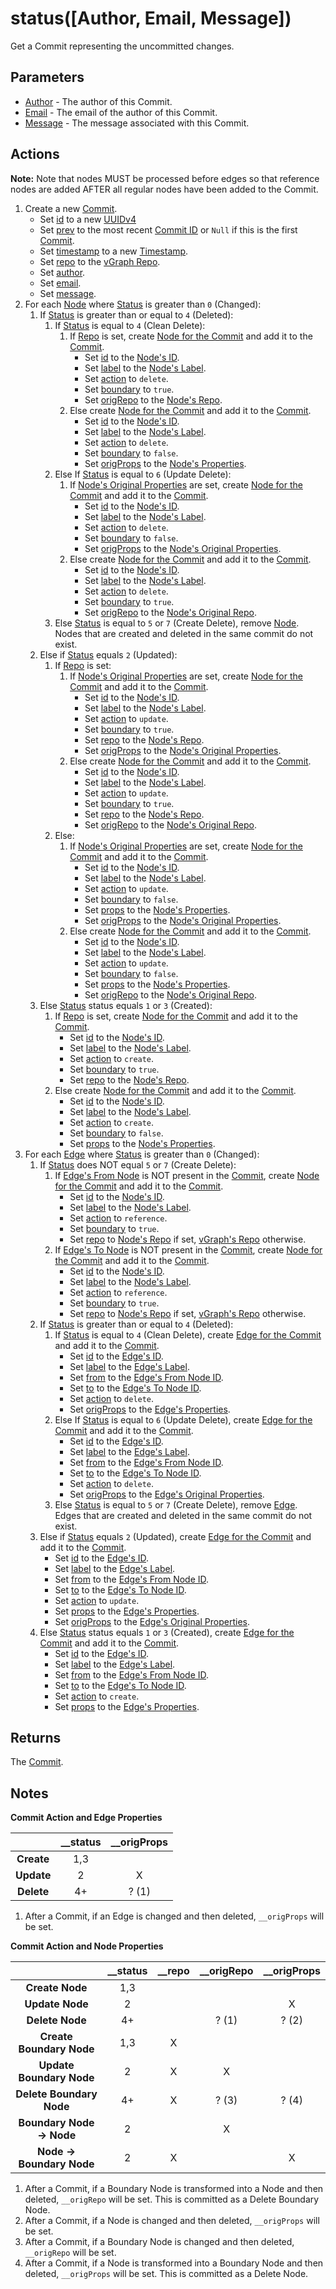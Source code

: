 # status([Author, Email, Message])
Get a Commit representing the uncommitted changes.

## Parameters

* [Author](../definition/commit-author.md) - The author of this Commit.
* [Email](../definition/commit-email.md) - The email of the author of this Commit.
* [Message](../definition/commit-message.md) - The message associated with this Commit.

## Actions
**Note:** Note that nodes MUST be processed before edges so that reference nodes are added AFTER all regular nodes have been added to the Commit.

1. Create a new [Commit](../definition/commit.md).
    * Set [id](../definition/commit-id.md) to a new [UUIDv4](../definition/uuidv4)
    * Set [prev](../definition/commit-prev.md) to the most recent [Commit ID](../definition/commit-id.md) or `Null` if this is the first [Commit](../definition/commit.md).
    * Set [timestamp](../definition/commit.md) to a new [Timestamp](../definition/timestamp.md).
    * Set [repo](../definition/commit.md) to the [vGraph Repo](../definition/repo.md).
    * Set [author](../definition/commit-author.md).
    * Set [email](../definition/commit-email.md).
    * Set [message](../definition/commit-message.md).
1. For each [Node](../definition/node.md) where [Status](../definition/element-status.md) is greater than `0` (Changed):
    1. If [Status](../definition/element-status.md) is greater than or equal to `4` (Deleted):
        1. If [Status](../definition/element-status.md) is equal to `4` (Clean Delete):
            1. If [Repo](../definition/node-repo.md) is set, create [Node for the Commit](../definition/commit.md) and add it to the [Commit](../definition/commit.md).
                * Set [id](../definition/commit.md) to the [Node's ID](../definition/element-id.md).
                * Set [label](../definition/commit.md) to the [Node's Label](../definition/element-label.md).
                * Set [action](../definition/commit-action.md) to `delete`.
                * Set [boundary](../definition/commit-boundary.md) to `true`.
                * Set [origRepo](../definition/commit.md) to the [Node's Repo](../definition/node-repo.md).
            1. Else create [Node for the Commit](../definition/commit.md) and add it to the [Commit](../definition/commit.md).
                * Set [id](../definition/commit.md) to the [Node's ID](../definition/element-id.md).
                * Set [label](../definition/commit.md) to the [Node's Label](../definition/element-label.md).
                * Set [action](../definition/commit-action.md) to `delete`.
                * Set [boundary](../definition/commit-boundary.md) to `false`.
                * Set [origProps](../definition/commit.md) to the [Node's Properties](../definition/element-properties.md).
        1. Else If [Status](../definition/element-status.md) is equal to `6` (Update Delete):
            1. If [Node's Original Properties](../definition/element-original-properties.md) are set, create [Node for the Commit](../definition/commit.md) and add it to the [Commit](../definition/commit.md).
                * Set [id](../definition/commit.md) to the [Node's ID](../definition/element-id.md).
                * Set [label](../definition/commit.md) to the [Node's Label](../definition/element-label.md).
                * Set [action](../definition/commit-action.md) to `delete`.
                * Set [boundary](../definition/commit-boundary.md) to `false`.
                * Set [origProps](../definition/commit.md) to the [Node's Original Properties](../definition/element-original-properties.md).
            1. Else create [Node for the Commit](../definition/commit.md) and add it to the [Commit](../definition/commit.md).
                * Set [id](../definition/commit.md) to the [Node's ID](../definition/element-id.md).
                * Set [label](../definition/commit.md) to the [Node's Label](../definition/element-label.md).
                * Set [action](../definition/commit-action.md) to `delete`.
                * Set [boundary](../definition/commit-boundary.md) to `true`.
                * Set [origRepo](../definition/commit.md) to the [Node's Original Repo](../definition/node-original-repo.md).
        1. Else [Status](../definition/element-status.md) is equal to `5` or `7` (Create Delete), remove [Node](../definition/node.md). Nodes that are created and deleted in the same commit do not exist.
    1. Else if [Status](../definition/element-status.md) equals `2` (Updated):
        1. If [Repo](../definition/node-repo.md) is set:
            1. If [Node's Original Properties](../definition/element-original-properties.md) are set, create [Node for the Commit](../definition/commit.md) and add it to the [Commit](../definition/commit.md).
                * Set [id](../definition/commit.md) to the [Node's ID](../definition/element-id.md).
                * Set [label](../definition/commit.md) to the [Node's Label](../definition/element-label.md).
                * Set [action](../definition/commit-action.md) to `update`.
                * Set [boundary](../definition/commit-boundary.md) to `true`.
                * Set [repo](../definition/commit.md) to the [Node's Repo](../definition/node-repo.md).
                * Set [origProps](../definition/commit.md) to the [Node's Original Properties](../definition/element-original-properties.md).
            1. Else create [Node for the Commit](../definition/commit.md) and add it to the [Commit](../definition/commit.md).
                * Set [id](../definition/commit.md) to the [Node's ID](../definition/element-id.md).
                * Set [label](../definition/commit.md) to the [Node's Label](../definition/element-label.md).
                * Set [action](../definition/commit-action.md) to `update`.
                * Set [boundary](../definition/commit-boundary.md) to `true`.
                * Set [repo](../definition/commit.md) to the [Node's Repo](../definition/node-repo.md).
                * Set [origRepo](../definition/commit.md) to the [Node's Original Repo](../definition/node-original-repo.md).
        1. Else:
            1. If [Node's Original Properties](../definition/element-original-properties.md) are set, create [Node for the Commit](../definition/commit.md) and add it to the [Commit](../definition/commit.md).
                * Set [id](../definition/commit.md) to the [Node's ID](../definition/element-id.md).
                * Set [label](../definition/commit.md) to the [Node's Label](../definition/element-label.md).
                * Set [action](../definition/commit-action.md) to `update`.
                * Set [boundary](../definition/commit-boundary.md) to `false`.
                * Set [props](../definition/commit.md) to the [Node's Properties](../definition/element-properties.md).
                * Set [origProps](../definition/commit.md) to the [Node's Original Properties](../definition/element-original-properties.md).
            1. Else create [Node for the Commit](../definition/commit.md) and add it to the [Commit](../definition/commit.md).
                * Set [id](../definition/commit.md) to the [Node's ID](../definition/element-id.md).
                * Set [label](../definition/commit.md) to the [Node's Label](../definition/element-label.md).
                * Set [action](../definition/commit-action.md) to `update`.
                * Set [boundary](../definition/commit-boundary.md) to `false`.
                * Set [props](../definition/commit.md) to the [Node's Properties](../definition/element-properties.md).
                * Set [origRepo](../definition/commit.md) to the [Node's Original Repo](../definition/node-original-repo.md).
    1. Else [Status](../definition/element-status.md) status equals `1` or `3` (Created):
        1. If [Repo](../definition/node-repo.md) is set, create [Node for the Commit](../definition/commit.md) and add it to the [Commit](../definition/commit.md).
            * Set [id](../definition/commit.md) to the [Node's ID](../definition/element-id.md).
            * Set [label](../definition/commit.md) to the [Node's Label](../definition/element-label.md).
            * Set [action](../definition/commit-action.md) to `create`.
            * Set [boundary](../definition/commit-boundary.md) to `true`.
            * Set [repo](../definition/commit.md) to the [Node's Repo](../definition/node-repo.md).
        1. Else create [Node for the Commit](../definition/commit.md) and add it to the [Commit](../definition/commit.md).
            * Set [id](../definition/commit.md) to the [Node's ID](../definition/element-id.md).
            * Set [label](../definition/commit.md) to the [Node's Label](../definition/element-label.md).
            * Set [action](../definition/commit-action.md) to `create`.
            * Set [boundary](../definition/commit-boundary.md) to `false`.
            * Set [props](../definition/commit.md) to the [Node's Properties](../definition/element-properties.md).
1. For each [Edge](../definition/edge.md) where [Status](../definition/element-status.md) is greater than `0` (Changed):
    1. If [Status](../definition/element-status.md) does NOT equal `5` or `7` (Create Delete):
        1. If [Edge's From Node](../definition/edge.md) is NOT present in the [Commit](../definition/commit.md), create [Node for the Commit](../definition/commit.md) and add it to the [Commit](../definition/commit.md).
            * Set [id](../definition/commit.md) to the [Node's ID](../definition/element-id.md).
            * Set [label](../definition/commit.md) to the [Node's Label](../definition/element-label.md).
            * Set [action](../definition/commit-action.md) to `reference`.
            * Set [boundary](../definition/commit-boundary.md) to `true`.
            * Set [repo](../definition/commit.md) to [Node's Repo](../definition/node-repo.md) if set, [vGraph's Repo](../definition/repo.md) otherwise.
        1. If [Edge's To Node](../definition/edge.md) is NOT present in the [Commit](../definition/commit.md), create [Node for the Commit](../definition/commit.md) and add it to the [Commit](../definition/commit.md).
            * Set [id](../definition/commit.md) to the [Node's ID](../definition/element-id.md).
            * Set [label](../definition/commit.md) to the [Node's Label](../definition/element-label.md).
            * Set [action](../definition/commit-action.md) to `reference`.
            * Set [boundary](../definition/commit-boundary.md) to `true`.
            * Set [repo](../definition/commit.md) to [Node's Repo](../definition/node-repo.md) if set, [vGraph's Repo](../definition/repo.md) otherwise.
    1. If [Status](../definition/element-status.md) is greater than or equal to `4` (Deleted):
        1. If [Status](../definition/element-status.md) is equal to `4` (Clean Delete), create [Edge for the Commit](../definition/commit.md) and add it to the [Commit](../definition/commit.md).
            * Set [id](../definition/commit.md) to the [Edge's ID](../definition/element-id.md).
            * Set [label](../definition/commit.md) to the [Edge's Label](../definition/element-label.md).
            * Set [from](../definition/commit.md) to the [Edge's From Node ID](../definition/edge.md).
            * Set [to](../definition/commit.md) to the [Edge's To Node ID](../definition/edge.md).
            * Set [action](../definition/commit-action.md) to `delete`.
            * Set [origProps](../definition/commit.md) to the [Edge's Properties](../definition/element-properties.md).
        1. Else If [Status](../definition/element-status.md) is equal to `6` (Update Delete), create [Edge for the Commit](../definition/commit.md) and add it to the [Commit](../definition/commit.md).
            * Set [id](../definition/commit.md) to the [Edge's ID](../definition/element-id.md).
            * Set [label](../definition/commit.md) to the [Edge's Label](../definition/element-label.md).
            * Set [from](../definition/commit.md) to the [Edge's From Node ID](../definition/edge.md).
            * Set [to](../definition/commit.md) to the [Edge's To Node ID](../definition/edge.md).
            * Set [action](../definition/commit-action.md) to `delete`.
            * Set [origProps](../definition/commit.md) to the [Edge's Original Properties](../definition/element-original-properties.md).
        1. Else [Status](../definition/element-status.md) is equal to `5` or `7` (Create Delete), remove [Edge](../definition/edge.md). Edges that are created and deleted in the same commit do not exist.
    1. Else if [Status](../definition/element-status.md) equals `2` (Updated), create [Edge for the Commit](../definition/commit.md) and add it to the [Commit](../definition/commit.md).
        * Set [id](../definition/commit.md) to the [Edge's ID](../definition/element-id.md).
        * Set [label](../definition/commit.md) to the [Edge's Label](../definition/element-label.md).
        * Set [from](../definition/commit.md) to the [Edge's From Node ID](../definition/edge.md).
        * Set [to](../definition/commit.md) to the [Edge's To Node ID](../definition/edge.md).
        * Set [action](../definition/commit-action.md) to `update`.
        * Set [props](../definition/commit.md) to the [Edge's Properties](../definition/element-properties.md).
        * Set [origProps](../definition/commit.md) to the [Edge's Original Properties](../definition/element-original-properties.md).
    1. Else [Status](../definition/element-status.md) status equals `1` or `3` (Created), create [Edge for the Commit](../definition/commit.md) and add it to the [Commit](../definition/commit.md).
        * Set [id](../definition/commit.md) to the [Edge's ID](../definition/element-id.md).
        * Set [label](../definition/commit.md) to the [Edge's Label](../definition/element-label.md).
        * Set [from](../definition/commit.md) to the [Edge's From Node ID](../definition/edge.md).
        * Set [to](../definition/commit.md) to the [Edge's To Node ID](../definition/edge.md).
        * Set [action](../definition/commit-action.md) to `create`.
        * Set [props](../definition/commit.md) to the [Edge's Properties](../definition/element-properties.md).

## Returns

The [Commit](../definition/commit.md).

## Notes

**Commit Action and Edge Properties**

|            | \_\_status | \_\_origProps |
| :--------: | :---------:| :-----------: |
| **Create** | 1,3        |               |
| **Update** | 2          | X             |
| **Delete** | 4+         | ? (1)         |

1. After a Commit, if an Edge is changed and then deleted, `__origProps` will be set.

**Commit Action and Node Properties**

|                           | \_\_status | \_\_repo | \_\_origRepo | \_\_origProps |
| :-----------------------: | :--------: | :------: | :----------: | :-----------: |
| **Create Node**           | 1,3        |          |              |               |
| **Update Node**           | 2          |          |              | X             |
| **Delete Node**           | 4+         |          | ? (1)        | ? (2)         |
| **Create Boundary Node**  | 1,3        | X        |              |               |
| **Update Boundary Node**  | 2          | X        | X            |               |
| **Delete Boundary Node**  | 4+         | X        | ? (3)        | ? (4)         |
| **Boundary Node -> Node** | 2          |          | X            |               |
| **Node -> Boundary Node** | 2          | X        |              | X             |

1. After a Commit, if a Boundary Node is transformed into a Node and then deleted, `__origRepo` will be set. This is committed as a Delete Boundary Node.
2. After a Commit, if a Node is changed and then deleted, `__origProps` will be set.
3. After a Commit, if a Boundary Node is changed and then deleted, `__origRepo` will be set.
4. After a Commit, if a Node is transformed into a Boundary Node and then deleted, `__origProps` will be set. This is committed as a Delete Node.
